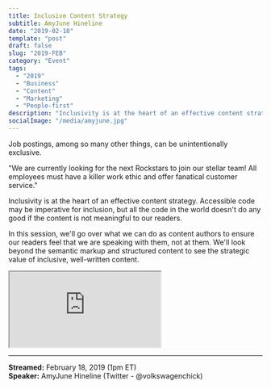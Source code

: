 ```yaml
---
title: Inclusive Content Strategy
subtitle: AmyJune Hineline
date: "2019-02-18"
template: "post"
draft: false
slug: "2019-FEB"
category: "Event"
tags:
  - "2019"
  - "Business"
  - "Content"
  - "Marketing"
  - "People-first"
description: "Inclusivity is at the heart of an effective content strategy. Accessible code may be imperative for inclusion, but all the code in the world doesn't do any good if the content is not meaningful to our readers. In this session, we'll go over what we can do as content authors to ensure our readers feel that we are speaking with them, not at them. We'll look beyond the semantic markup and structured content to see the strategic value of inclusive, well-written content."
socialImage: "/media/amyjune.jpg"
---
```

Job postings, among so many other things, can be unintentionally exclusive.

"We are currently looking for the next Rockstars to join our stellar team! All employees must have a killer work ethic and offer fanatical customer service."

Inclusivity is at the heart of an effective content strategy. Accessible code may be imperative for inclusion, but all the code in the world doesn't do any good if the content is not meaningful to our readers.

In this session, we'll go over what we can do as content authors to ensure our readers feel that we are speaking with them, not at them. We'll look beyond the semantic markup and structured content to see the strategic value of inclusive, well-written content.

<iframe title="Inclusive Content Strategy by AmyJune Hineline" src="https://www.youtube.com/embed/Ini9l8yRPKo" allow="accelerometer; autoplay; encrypted-media; gyroscope; picture-in-picture" allowfullscreen></iframe>

-----
<b>Streamed:</b> February 18, 2019 (1pm ET)<br>
<b>Speaker:</b> AmyJune Hineline (Twitter - @volkswagenchick)<br>